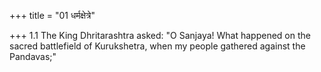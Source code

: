 +++
title = "01 धर्मक्षेत्रे"

+++
1.1 The King Dhritarashtra asked: "O Sanjaya! What happened on the
sacred battlefield of Kurukshetra, when my people gathered against the
Pandavas;"
